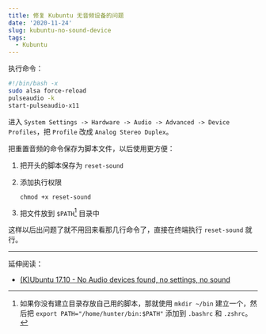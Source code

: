 ```yaml
---
title: 修复 Kubuntu 无音频设备的问题
date: '2020-11-24'
slug: kubuntu-no-sound-device
tags:
  - Kubuntu
---
```


执行命令：

```bash
#!/bin/bash -x
sudo alsa force-reload
pulseaudio -k
start-pulseaudio-x11
```

进入 `System Settings -> Hardware -> Audio -> Advanced -> Device Profiles`，把 `Profile` 改成 `Analog Stereo Duplex`。

把重置音频的命令保存为脚本文件，以后使用更方便：

1. 把开头的脚本保存为 `reset-sound`

1. 添加执行权限

    `chmod +x reset-sound`

1. 把文件放到 `$PATH`[^path] 目录中

这样以后出问题了就不用回来看那几行命令了，直接在终端执行 `reset-sound` 就行。

[^path]: 如果你没有建立目录存放自己用的脚本，那就使用 `mkdir ~/bin` 建立一个，然后把 `export PATH="/home/hunter/bin:$PATH"` 添加到 `.bashrc` 和 `.zshrc`。

---

延伸阅读：

- [(K)Ubuntu 17.10 - No Audio devices found, no settings, no sound](https://askubuntu.com/a/978992/1154635)
